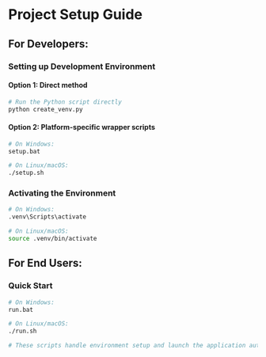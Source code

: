 # Project Setup Guide

## For Developers:

### Setting up Development Environment

#### Option 1: Direct method
```bash
# Run the Python script directly
python create_venv.py
```

#### Option 2: Platform-specific wrapper scripts
```bash
# On Windows:
setup.bat

# On Linux/macOS:
./setup.sh
```

### Activating the Environment

```bash
# On Windows:
.venv\Scripts\activate

# On Linux/macOS:
source .venv/bin/activate
```

## For End Users:

### Quick Start
```bash
# On Windows:
run.bat

# On Linux/macOS:
./run.sh

# These scripts handle environment setup and launch the application automatically.
```
